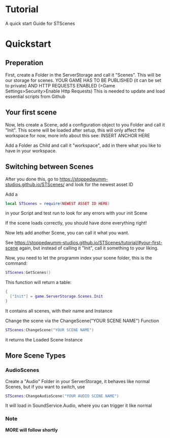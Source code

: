 # Tutorial
A quick start Guide for STScenes

# Quickstart
## Preperation
First, create a Folder in the ServerStorage and call it "Scenes". This will be our storage for scenes.
YOUR GAME HAS TO BE PUBLISHED (it can be set to private) AND HTTP REQUESTS ENABLED (>Game Settings>Security>Enable Http Requests)
This is needed to update and load essential scripts from Github

## Your first scene
Now, lets create a Scene, add a configuration object to you Folder and call it "Init". This scene will be loaded after setup, this will only affect the workspace for now, more info about this see: INSERT ANCHOR HERE

Add a Folder as Child and call it "workspace", add in there what you like to have in your workspace.

## Switching between Scenes
After you done this, go to <https://stoppedwumm-studios.github.io/STScenes/> and look for the newest asset ID

Add a
```lua
local STScenes = require(NEWEST ASSET ID HERE)
```

in your Script and test run to look for any errors with your init Scene

If the scene loads correctly, you should have done everything right!

Now lets add another Scene, you can call it what you want.

See <https://stoppedwumm-studios.github.io/STScenes/tutorial/#your-first-scene> again, but instead of calling it "Init", call it something to your liking.

Now, you need to let the programm index your scene folder, this is the command:

```lua
STScenes:GetScenes()
```

This function will return a table:

```lua
{
  ["Init"] = game.ServerStorage.Scenes.Init
}
```

It contains all scenes, with their name and Instance

Change the scene via the ChangeScene("YOUR SCENE NAME") Function

```lua
STScenes:ChangeScene("YOUR SCENE NAME")
```

it returns the Loaded Scene Instance

## More Scene Types
### AudioScenes
Create a "Audio" Folder in your ServerStorage, it behaves like normal Scenes, but if you want to switch, use
```lua
STScenes:ChangeAudioScene("YOUR AUDIO SCENE NAME")
```

It will load in SoundService.Audio, where you can trigger it like normal

### Note
**MORE will follow shortly**
